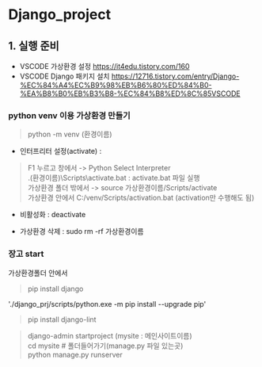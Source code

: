# Django_project

## 1. 실행 준비
- VSCODE 가상환경 설정 https://it4edu.tistory.com/160                                   
- VSCODE Django 패키지 설치 https://12716.tistory.com/entry/Django-%EC%84%A4%EC%B9%98%EB%B6%80%ED%84%B0-%EA%B8%B0%EB%B3%B8-%EC%84%B8%ED%8C%85VSCODE

### python venv 이용 가상환경 만들기
> python -m venv (환경이름)

- 인터프리터 설정(activate) :             
> F1 누르고 창에서 -> Python Select Interpreter             
> .\(환경이름)\Scripts\activate.bat  : activate.bat 파일 실행               
> 가상환경 폴더 밖에서 -> source 가상환경이름/Scripts/activate             
> 가상환경 안에서 C:/venv/Scripts/activation.bat (activation만 수행해도 됨)               

- 비활성화 : deactivate            

- 가상환경 삭제 : sudo rm -rf 가상환경이름              


### 장고 start                 
가상환경폴더 안에서            
> pip install django             
                 
'./django_prj/scripts/python.exe -m pip install --upgrade pip'               

> pip install django-lint                

> django-admin startproject (mysite : 메인사이트이름)              
> cd mysite   # 폴더들어가기(manage.py 파일 있는곳)                  
> python manage.py runserver                  

 





